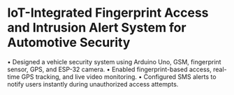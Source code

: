 # IoT-Integrated Fingerprint Access and Intrusion Alert System for Automotive Security
• Designed a vehicle security system using Arduino Uno, GSM, fingerprint sensor, GPS, and ESP-32 camera. • Enabled fingerprint-based access, real-time GPS tracking, and live video monitoring. • Configured SMS alerts to notify users instantly during unauthorized access attempts.
